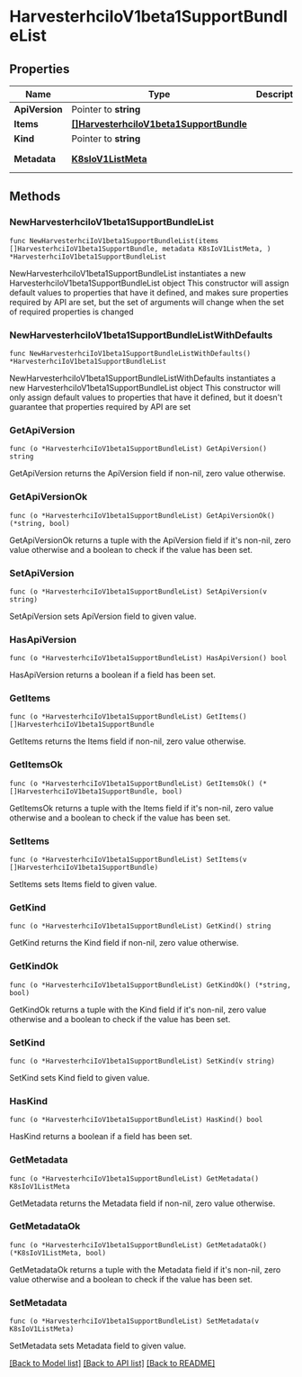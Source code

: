 # HarvesterhciIoV1beta1SupportBundleList

## Properties

Name | Type | Description | Notes
------------ | ------------- | ------------- | -------------
**ApiVersion** | Pointer to **string** |  | [optional] 
**Items** | [**[]HarvesterhciIoV1beta1SupportBundle**](HarvesterhciIoV1beta1SupportBundle.md) |  | 
**Kind** | Pointer to **string** |  | [optional] 
**Metadata** | [**K8sIoV1ListMeta**](K8sIoV1ListMeta.md) |  | [default to {}]

## Methods

### NewHarvesterhciIoV1beta1SupportBundleList

`func NewHarvesterhciIoV1beta1SupportBundleList(items []HarvesterhciIoV1beta1SupportBundle, metadata K8sIoV1ListMeta, ) *HarvesterhciIoV1beta1SupportBundleList`

NewHarvesterhciIoV1beta1SupportBundleList instantiates a new HarvesterhciIoV1beta1SupportBundleList object
This constructor will assign default values to properties that have it defined,
and makes sure properties required by API are set, but the set of arguments
will change when the set of required properties is changed

### NewHarvesterhciIoV1beta1SupportBundleListWithDefaults

`func NewHarvesterhciIoV1beta1SupportBundleListWithDefaults() *HarvesterhciIoV1beta1SupportBundleList`

NewHarvesterhciIoV1beta1SupportBundleListWithDefaults instantiates a new HarvesterhciIoV1beta1SupportBundleList object
This constructor will only assign default values to properties that have it defined,
but it doesn't guarantee that properties required by API are set

### GetApiVersion

`func (o *HarvesterhciIoV1beta1SupportBundleList) GetApiVersion() string`

GetApiVersion returns the ApiVersion field if non-nil, zero value otherwise.

### GetApiVersionOk

`func (o *HarvesterhciIoV1beta1SupportBundleList) GetApiVersionOk() (*string, bool)`

GetApiVersionOk returns a tuple with the ApiVersion field if it's non-nil, zero value otherwise
and a boolean to check if the value has been set.

### SetApiVersion

`func (o *HarvesterhciIoV1beta1SupportBundleList) SetApiVersion(v string)`

SetApiVersion sets ApiVersion field to given value.

### HasApiVersion

`func (o *HarvesterhciIoV1beta1SupportBundleList) HasApiVersion() bool`

HasApiVersion returns a boolean if a field has been set.

### GetItems

`func (o *HarvesterhciIoV1beta1SupportBundleList) GetItems() []HarvesterhciIoV1beta1SupportBundle`

GetItems returns the Items field if non-nil, zero value otherwise.

### GetItemsOk

`func (o *HarvesterhciIoV1beta1SupportBundleList) GetItemsOk() (*[]HarvesterhciIoV1beta1SupportBundle, bool)`

GetItemsOk returns a tuple with the Items field if it's non-nil, zero value otherwise
and a boolean to check if the value has been set.

### SetItems

`func (o *HarvesterhciIoV1beta1SupportBundleList) SetItems(v []HarvesterhciIoV1beta1SupportBundle)`

SetItems sets Items field to given value.


### GetKind

`func (o *HarvesterhciIoV1beta1SupportBundleList) GetKind() string`

GetKind returns the Kind field if non-nil, zero value otherwise.

### GetKindOk

`func (o *HarvesterhciIoV1beta1SupportBundleList) GetKindOk() (*string, bool)`

GetKindOk returns a tuple with the Kind field if it's non-nil, zero value otherwise
and a boolean to check if the value has been set.

### SetKind

`func (o *HarvesterhciIoV1beta1SupportBundleList) SetKind(v string)`

SetKind sets Kind field to given value.

### HasKind

`func (o *HarvesterhciIoV1beta1SupportBundleList) HasKind() bool`

HasKind returns a boolean if a field has been set.

### GetMetadata

`func (o *HarvesterhciIoV1beta1SupportBundleList) GetMetadata() K8sIoV1ListMeta`

GetMetadata returns the Metadata field if non-nil, zero value otherwise.

### GetMetadataOk

`func (o *HarvesterhciIoV1beta1SupportBundleList) GetMetadataOk() (*K8sIoV1ListMeta, bool)`

GetMetadataOk returns a tuple with the Metadata field if it's non-nil, zero value otherwise
and a boolean to check if the value has been set.

### SetMetadata

`func (o *HarvesterhciIoV1beta1SupportBundleList) SetMetadata(v K8sIoV1ListMeta)`

SetMetadata sets Metadata field to given value.



[[Back to Model list]](../README.md#documentation-for-models) [[Back to API list]](../README.md#documentation-for-api-endpoints) [[Back to README]](../README.md)


